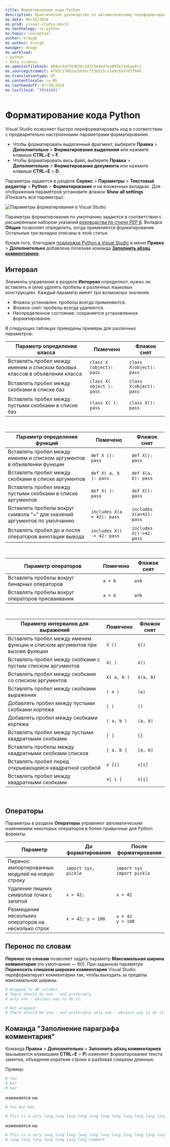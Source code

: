 ```yaml
---
title: Форматирование кода Python
description: Практическое руководство по автоматическому переформатированию кода Python в Visual Studio, в том числе интервалы, операторы, переносы и комментарии.
ms.date: 06/26/2018
ms.prod: visual-studio-dev15
ms.technology: vs-python
ms.topic: conceptual
author: kraigb
ms.author: kraigb
manager: douge
ms.workload:
- python
- data-science
ms.openlocfilehash: 604a14a5f8d638c3d373e4ad7ea895b73a6ae0c1
ms.sourcegitcommit: 4f82c178b1ac585dcf13b515cc2a9cb547d5f949
ms.translationtype: HT
ms.contentlocale: ru-RU
ms.lasthandoff: 07/30/2018
ms.locfileid: "39341601"
---
```

# <a name="format-python-code"></a>Форматирование кода Python

Visual Studio позволяет быстро переформатировать код в соответствии с предварительно настроенными параметрами форматирования.

- Чтобы форматировать выделенный фрагмент, выберите **Правка** > **Дополнительно** > **Форматирование выделения** или нажмите клавиши **CTRL**+**E** > **F**.
- Чтобы форматировать весь файл, выберите **Правка** > **Дополнительно** > **Форматирование документа** или нажмите клавиши **CTRL**+**E** > **D**.

Параметры задаются в разделе **Сервис** > **Параметры** > **Текстовый редактор** > **Python** > **Форматирование** и на вложенных вкладках. Для отображения параметров установите флажок **Show all settings** (Показать все параметры):

![Параметры форматирования в Visual Studio](media/options-editor-formatting.png)

Параметры форматирования по умолчанию задаются в соответствии с расширенным набором указаний [руководства по стилю PEP 8](http://www.python.org/dev/peps/pep-0008/). Вкладка **Общие** позволяет определить, когда применяется форматирование. Остальные три вкладки описаны в этой статье.

Кроме того, благодаря [поддержке Python в Visual Studio](installing-python-support-in-visual-studio.md) в меню **Правка** > **Дополнительно** добавлена полезная команда [**Заполнить абзац комментариев**](#fill-comment-paragraph-command).

## <a name="spacing"></a>Интервал

Элементы управления в разделе **Интервал** определяют, нужно ли вставлять и (или) удалять пробелы в различных языковых конструкциях. Каждый параметр имеет три возможных значения.

- Флажок установлен: пробелы всегда применяются.
- Флажок снят: пробелы всегда удаляются.
- Неопределенное состояние: сохраняется установленное форматирование.

В следующих таблицах приведены примеры для различных параметров:

| Параметр определения класса | Помечено | Флажок снят |
| --- | --- | --- | 
| Вставлять пробел между именем и списком базовых классов в объявлении класса | `class X (object): pass` | `class X(object): pass` | 
| Вставлять пробел между скобками в списке баз | `class X( object ): pass` | `class X(object): pass` |
| Вставлять пробел между пустыми скобками в списке баз | `class X( ): pass` | `class X(): pass` |

<br/>

| Параметр определения функций | Помечено | Флажок снят |
| --- | --- | --- |
| Вставлять пробел между именем и списком аргументов в объявлении функции | `def X (): pass` | `def X(): pass` | 
| Вставлять пробел между скобками в списке аргументов | `def X( a, b ): pass` | `def X(a, b): pass` |
| Вставлять пробел между пустыми скобками в списке аргументов | `def X( ): pass` | `def X(): pass` |
| Вставлять пробелы вокруг символа "=" для значений аргументов по умолчанию | `includes X(a = 42): pass` | `includes X(a=42): pass` |
| Вставлять пробел до и после операторов аннотации вывода | `includes X() -> 42: pass` | `includes X()->42: pass` |

<br/>

| Параметр операторов | Помечено | Флажок снят |
| --- | --- | --- |
| Вставлять пробелы вокруг бинарных операторов | `a + b` | `a+b` |
| Вставлять пробелы вокруг операторов присваивания | `a = b` | `a=b` |

<br/>

| Параметр интервалов для выражений | Помечено | Флажок снят |
| --- | --- | --- |
| Вставлять пробел между именем функции и списком аргументов при вызове функции | `X ()` | `X()` |
| Вставлять пробел между скобками с пустым списком аргументов | `X( )` | `X()` |
| Вставлять пробел между скобками со списком аргументов | `X( a, b )` | `X(a, b)` |
| Вставлять пробел между скобками выражения | `( a )` | `(a)` |
| Добавлять пробел между пустыми скобками кортежа | `( )` | `()` |
| Добавлять пробел между скобками кортежа | `( a, b )` | `(a, b)` |
| Вставлять пробел между пустыми квадратными скобками | `[ ]` | `[]` |
| Вставлять пробелы между квадратными скобками списков | `[ a, b ]` | `[a, b]` |
| Вставлять пробел перед открывающейся квадратной скобкой | `x [i]` | `x[i]` |
| Вставлять пробел между квадратными скобками | `x[ i ]` | `x[i]` |

<br/>

## <a name="statements"></a>Операторы

Параметры в разделе **Операторы** управляют автоматическим изменением некоторых операторов в более привычные для Python форматы.

| Параметр | До форматирования | После форматирования |
| --- | --- | --- |
| Перенос импортированных модулей на новую строку | `import sys, pickle` | `import sys`<br/>`import pickle` |
| Удаление лишних символов точки с запятой | `x = 42;` | `x = 42` |
| Размещение нескольких операторов на несколько строк | `x = 42; y = 100` | `x = 42`<br/>`y = 100` |

## <a name="wrapping"></a>Перенос по словам

**Перенос по словам** позволяет задать параметр **Максимальная ширина комментария** (по умолчанию — 80). При заданном параметре **Переносить слишком широкие комментарии** Visual Studio переформатирует комментарии так, чтобы выходить за пределы максимальной ширины.

```python
# Wrapped to 40 columns
# There should be one-- and preferably
# only one --obvious way to do it.
```

```python
# Not-wrapped:
# There should be one-- and preferably only one --obvious way to do it.
```

## <a name="fill-comment-paragraph-command"></a>Команда "Заполнение параграфа комментария"

Команда **Правка** > **Дополнительно** > **Заполнить абзац комментариев** (вызывается клавишами **CTRL**+**E** > **P**) изменяет форматирование текста заметки, объединяя короткие строки и разбивая слишком длинные.

Пример:

```python
# foo
# bar
# baz
```

изменяется на:

```python
# foo bar baz
```

```python
# This is a very long long long long long long long long long long long long long long long long long long long comment
```

изменяется на:

```python
# This is a very long long long long long long long long long long long long
# long long long long long long long comment
```
